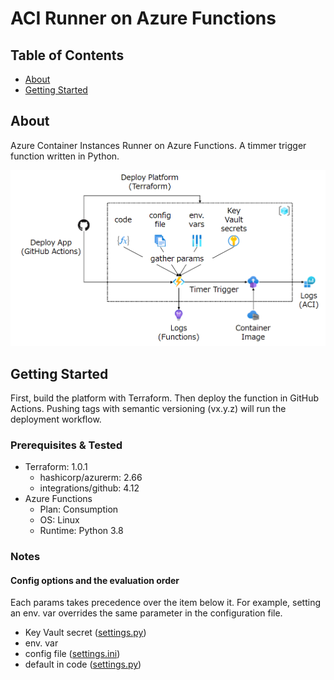 # ACI Runner on Azure Functions

## Table of Contents

- [About](#about)
- [Getting Started](#getting_started)

## About <a name = "about"></a>

Azure Container Instances Runner on Azure Functions. A timmer trigger function written in Python.

<img src="https://raw.githubusercontent.com/ToruMakabe/Images/master/aci-runner.png?raw=true" width="800">

## Getting Started <a name = "getting_started"></a>

First, build the platform with Terraform. Then deploy the function in GitHub Actions. Pushing tags with semantic versioning (vx.y.z) will run the deployment workflow.

### Prerequisites & Tested

* Terraform: 1.0.1
  * hashicorp/azurerm: 2.66
  * integrations/github: 4.12
* Azure Functions
  * Plan: Consumption
  * OS: Linux
  * Runtime: Python 3.8

### Notes

#### Config options and the evaluation order

Each params takes precedence over the item below it. For example, setting an env. var overrides the same parameter in the configuration file.

* Key Vault secret ([settings.py](https://github.com/ToruMakabe/az-func-aci-runner/blob/main/app/shared/settings.py))
* env. var
* config file ([settings.ini](https://github.com/ToruMakabe/az-func-aci-runner/blob/main/app/shared/settings.ini))
* default in code ([settings.py](https://github.com/ToruMakabe/az-func-aci-runner/blob/main/app/shared/settings.py))
